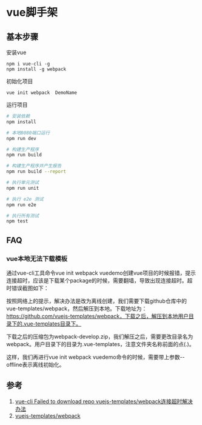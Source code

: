 # vue脚手架

## 基本步骤

安装vue
```
npm i vue-cli -g
npm install -g webpack
```

初始化项目
```
vue init webpack  DemoName
```

运行项目

``` bash
# 安装依赖
npm install

# 本地8080端口运行
npm run dev

# 构建生产程序
npm run build

# 构建生产程序并产生报告
npm run build --report

# 执行单元测试
npm run unit

# 执行 e2e 测试
npm run e2e

# 执行所有测试
npm test
```

## FAQ
### vue本地无法下载模板

通过vue-cli工具命令vue init webpack vuedemo创建vue项目的时候报错，提示连接超时，应该是下载某个package的时候，需要翻墙，导致出现连接超时。超时错误截图如下：



按照网络上的提示，解决办法是改为离线创建，我们需要下载github仓库中的vue-templates/webpack，然后解压到本地。下载地址为：https://github.com/vuejs-templates/webpack，下载之后，解压到本地用户目录下的.vue-templates目录下。



下载之后的压缩包为webpack-develop.zip，我们解压之后，需要更改目录名为webpack。用户目录下的目录为.vue-templates，注意文件夹名称前面的点(.)。

这样，我们再进行vue init webpack vuedemo命令的时候，需要带上参数--offline表示离线初始化。


## 参考
1. [vue-cli Failed to download repo vuejs-templates/webpack连接超时解决办法](https://blog.csdn.net/feinifi/article/details/104578546)
2. [vuejs-templates/webpack](https://github.com/vuejs-templates/webpack)